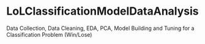 # LoLClassificationModelDataAnalysis
Data Collection, Data Cleaning, EDA, PCA, Model Building and Tuning for a Classification Problem (Win/Lose)
